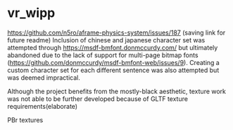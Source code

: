 # vr_wipp

https://github.com/n5ro/aframe-physics-system/issues/187 (saving link for future readme)
Inclusion of chinese and japanese character set was attempted through https://msdf-bmfont.donmccurdy.com/ but ultimately abandoned due to the lack of support for multi-page bitmap fonts (https://github.com/donmccurdy/msdf-bmfont-web/issues/9). Creating a custom character set for each different sentence was also attempted but was deemed impractical.

Although the project benefits from the mostly-black aesthetic, texture work was not able to be further developed because of GLTF texture requirements(elaborate)

PBr textures